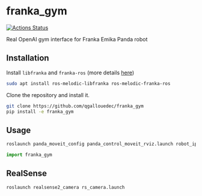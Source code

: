 # franka_gym

[![Actions Status](https://github.com/qgallouedec/franka_gym/workflows/build/badge.svg)](https://github.com/qgallouedec/franka_gym/actions)

Real OpenAI gym interface for Franka Emika Panda robot


## Installation

Install `libfranka` and `franka-ros` (more details [here](https://frankaemika.github.io/docs/installation_linux.html))

```bash
sudo apt install ros-melodic-libfranka ros-melodic-franka-ros
```

Clone the repository and install it.

```bash
git clone https://github.com/qgallouedec/franka_gym
pip install -e franka_gym
```


## Usage

```bash
roslaunch panda_moveit_config panda_control_moveit_rviz.launch robot_ip:=<robot_ip>
```

```python
import franka_gym
```


## RealSense

```bash
roslaunch realsense2_camera rs_camera.launch 
```
